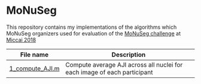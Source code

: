 # MoNuSeg

This repository contains my implementations of the algorithms which MoNuSeg organizers used for evaluation of the [MoNuSeg challenge](https://monuseg.grand-challenge.org/) at [Miccai 2018](https://www.miccai2018.org/en/)



| **File name** | **Description** |
| ------------- | ------------- |
| [1_compute_AJI.m](https://github.com/RuchikaVermaVaid/MoNuSeg/blob/master/compute_AJI.m) | Compute average AJI across all nuclei for each image of each participant|

